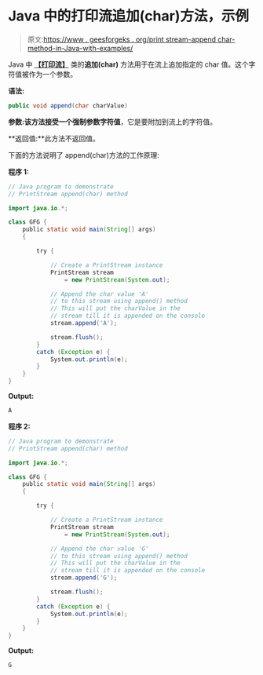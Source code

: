 # Java 中的打印流追加(char)方法，示例

> 原文:[https://www . geesforgeks . org/print stream-append char-method-in-Java-with-examples/](https://www.geeksforgeeks.org/printstream-appendchar-method-in-java-with-examples/)

Java 中 **[【打印流】](https://www.geeksforgeeks.org/java-io-printstream-class-java-set-1/)** 类的**追加(char)** 方法用于在流上追加指定的 char 值。这个字符值被作为一个参数。

**语法:**

```java
public void append(char charValue)
```

**参数:**该方法接受一个强制参数**字符值**，它是要附加到流上的字符值。

**返回值:**此方法不返回值。

下面的方法说明了 append(char)方法的工作原理:

**程序 1:**

```java
// Java program to demonstrate
// PrintStream append(char) method

import java.io.*;

class GFG {
    public static void main(String[] args)
    {

        try {

            // Create a PrintStream instance
            PrintStream stream
                = new PrintStream(System.out);

            // Append the char value 'A'
            // to this stream using append() method
            // This will put the charValue in the
            // stream till it is appended on the console
            stream.append('A');

            stream.flush();
        }
        catch (Exception e) {
            System.out.println(e);
        }
    }
}
```

**Output:**

```java
A

```

**程序 2:**

```java
// Java program to demonstrate
// PrintStream append(char) method

import java.io.*;

class GFG {
    public static void main(String[] args)
    {

        try {

            // Create a PrintStream instance
            PrintStream stream
                = new PrintStream(System.out);

            // Append the char value 'G'
            // to this stream using append() method
            // This will put the charValue in the
            // stream till it is appended on the console
            stream.append('G');

            stream.flush();
        }
        catch (Exception e) {
            System.out.println(e);
        }
    }
}
```

**Output:**

```java
G

```